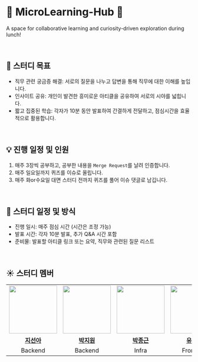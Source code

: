 # 🌟 MicroLearning-Hub 🌟
A space for collaborative learning and curiosity-driven exploration during lunch!

<br>

## 📌 **스터디 목표**
- 직무 관련 궁금증 해결: 서로의 질문을 나누고 답변을 통해 직무에 대한 이해를 높입니다.
- 인사이트 공유: 개인이 발견한 흥미로운 아티클을 공유하여 서로의 시야를 넓힙니다.
- 짧고 집중된 학습: 각자가 10분 동안 발표하여 간결하게 전달하고, 점심시간을 효율적으로 활용합니다.


<br>

## 💡 **진행 일정 및 인원**

1. 매주 3장씩 공부하고, 공부한 내용을 `Merge Request`를 날려 인증합니다.
2. 매주 일요일까지 퀴즈를 이슈로 올립니다.
3. 매주 화or수요일 대면 스터디 전까지 퀴즈를 풀어 이슈 댓글로 남깁니다.

<br>

## 📅 스터디 일정 및 방식
- 진행 일시: 매주 점심 시간 (시간은 조정 가능)
- 발표 시간: 각자 10분 발표, 추가 Q&A 시간 포함
- 준비물: 발표할 아티클 링크 또는 요약, 직무와 관련된 질문 리스트

<br>


## ☀️ 스터디 멤버
<table>
 <tr>
    <td align="center"><a href="https://github.com/suna-ji"><img src="https://avatars.githubusercontent.com/suna-ji" width="130px;" alt=""></a></td>
    <td align="center"><a href="https://github.com/since1909"><img src="https://avatars.githubusercontent.com/since1909" width="130px;" alt=""></a></td>
    <td align="center"><a href="https://github.com/jokbalkiller"><img src="https://avatars.githubusercontent.com/jokbalkiller" width="130px;" alt=""></a></td>
    <td align="center"><a href="https://github.com/yuiseo"><img src="https://avatars.githubusercontent.com/yuiseo" width="130px;" alt=""></a></td>
  </tr>
  <tr>
    <td align="center"><a href="https://github.com/suna-ji"><b>지선아</b></a></td>
    <td align="center"><a href="https://github.com/since1909"><b>박지원</b></a></td>
    <td align="center"><a href="https://github.com/jokbalkiller"><b>박종근</b></a></td>
    <td align="center"><a href="https://github.com/yuiseo"><b>유이서</b></a></td>
  </tr>
    <tr>
    <td align="center">Backend</td>
    <td align="center">Backend</td>
    <td align="center">Infra</td>
    <td align="center">Frontend</td>
  </tr>
</table>

<br>
